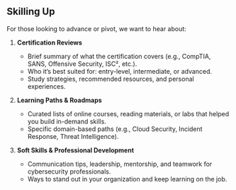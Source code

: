 ## Skilling Up

For those looking to advance or pivot, we want to hear about:

1. **Certification Reviews**  
   - Brief summary of what the certification covers (e.g., CompTIA, SANS, Offensive Security, ISC², etc.).  
   - Who it’s best suited for: entry-level, intermediate, or advanced.  
   - Study strategies, recommended resources, and personal experiences.

2. **Learning Paths & Roadmaps**  
   - Curated lists of online courses, reading materials, or labs that helped you build in-demand skills.  
   - Specific domain-based paths (e.g., Cloud Security, Incident Response, Threat Intelligence).

3. **Soft Skills & Professional Development**  
   - Communication tips, leadership, mentorship, and teamwork for cybersecurity professionals.  
   - Ways to stand out in your organization and keep learning on the job.
